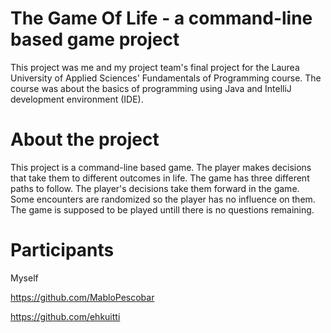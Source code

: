 # The Game Of Life - a command-line based game project
This project was me and my project team's final project for the Laurea University of Applied Sciences' Fundamentals of Programming course. The course was about the basics of programming using Java and IntelliJ development environment (IDE).

# About the project
This project is a command-line based game. The player makes decisions that take them to different outcomes in life. The game has three different paths to follow. The player's decisions take them forward in the game. Some encounters are randomized so the player has no influence on them. The game is supposed to be played untill there is no questions remaining. 

# Participants
Myself

https://github.com/MabloPescobar

https://github.com/ehkuitti
